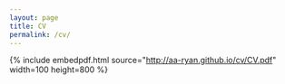 ```yaml
---
layout: page
title: CV
permalink: /cv/
---
```

{% include embedpdf.html source="http://aa-ryan.github.io/cv/CV.pdf" width=100 height=800 %}
